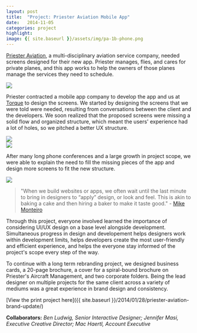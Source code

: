 ```yaml
---
layout: post
title:  "Project: Priester Aviation Mobile App"
date:   2014-11-05
categories: project
highlight:
image: {{ site.baseurl }}/assets/img/pa-1b-phone.png
---
```



[Priester Aviation](http://priesterav.com), a multi-disciplinary aviation service company, needed screens designed for their new app. Priester manages, flies, and cares for private planes, and this app works to help the owners of those planes manage the services they need to schedule. 

<img src="{{ site.baseurl }}/assets/img/pa-1b-phone.png">

Priester contracted a mobile app company to develop the app and us at [Torque](http://torque.digital) to design the screens. We started by designing the screens that we were told were needed, resulting from conversations between the client and the developers. We soon realized that the proposed screens were missing a solid flow and organized structure, which meant the users' experience had a lot of holes, so we pitched a better UX structure. 

<section><div class="col span_3_of_6"><img src="{{ site.baseurl }}/assets/img/pa-5-screens.jpg"></div><div class="col span_3_of_6"><img src="{{ site.baseurl }}/assets/img/pa-4.jpg"></div></section>


After many long phone conferences and a large growth in project scope, we were able to explain the need to fill the missing pieces of the app and design more screens to fit the new structure.

<img src="{{ site.baseurl }}/assets/img/pa-2.jpg">

>"When we build websites or apps, we often wait until the last minute to bring in designers to “apply” design, or look and feel. This is akin to baking a cake and then hiring a baker to make it taste good." - [Mike Monteiro](https://medium.com/@monteiro/why-you-need-design-77dce41e0e0c)

Through this project, everyone involved learned the importance of considering UI/UX design on a base level alongside development. Simultaneous progress in design and developement helps designers work within development limits, helps developers create the most user-friendly and efficient experience, and helps the everyone stay informed of the project's scope every step of the way.

To continue with a long term rebranding project, we designed business cards, a 20-page brochure, a cover for a spiral-bound brochure on Priester's Aircraft Management, and two corporate folders. Being the lead designer on multiple projects for the same client across a variety of mediums was a great experience in brand design and consistency.

[View the print project here]({{ site.baseurl }}/2014/01/28/priester-aviation-brand-update/)

**Collaborators:** *Ben Ludwig, Senior Interactive Designer; Jennifer Masi, Executive Creative Director; Mac Haertl, Account Executive*